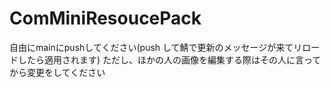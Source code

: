 # ComMiniResoucePack

自由にmainにpushしてください(push して鯖で更新のメッセージが来てリロードしたら適用されます)
ただし、ほかの人の画像を編集する際はその人に言ってから変更をしてください
